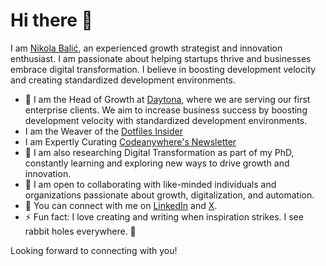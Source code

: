 # Hi there 👋

<!--
**nkkko/nkkko** is a ✨ _special_ ✨ repository because its `README.md` (this file) appears on your GitHub profile.
-->

I am [Nikola Balić](https://nkkko.github.io/), an experienced growth strategist and innovation enthusiast. I am passionate about helping startups thrive and businesses embrace digital transformation. I believe in boosting development velocity and creating standardized development environments.

* 🔭 I am the Head of Growth at [Daytona](https://www.daytona.io/), where we are serving our first enterprise clients. We aim to increase business success by boosting development velocity with standardized development environments.
* I am the Weaver of the [Dotfiles Insider](https://www.daytona.io/dotfiles/)
* I am Expertly Curating [Codeanywhere's Newsletter](https://blog.codeanywhere.com/resubscribe/)
* 🌱 I am also researching Digital Transformation as part of my PhD, constantly learning and exploring new ways to drive growth and innovation.
* 👯 I am open to collaborating with like-minded individuals and organizations passionate about growth, digitalization, and automation.
* 💬 You can connect with me on [LinkedIn](https://www.linkedin.com/in/nikolabalic) and [X](https://www.x.com/nibalic).
* ⚡ Fun fact: I love creating and writing when inspiration strikes. I see rabbit holes everywhere. 🐇

Looking forward to connecting with you!
